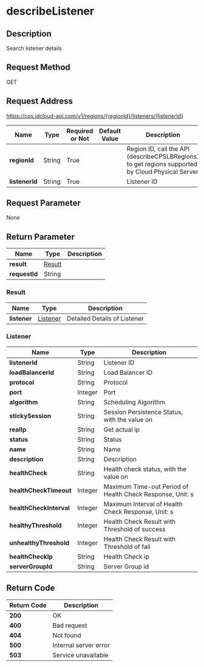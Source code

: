 # describeListener


## Description
Search listener details

## Request Method
GET

## Request Address
https://cps.jdcloud-api.com/v1/regions/{regionId}/listeners/{listenerId}

|Name|Type|Required or Not|Default Value|Description|
|---|---|---|---|---|
|**regionId**|String|True| |Region ID, call the API (describeCPSLBRegions) to get regions supported by Cloud Physical Server|
|**listenerId**|String|True| |Listener ID|

## Request Parameter
None


## Return Parameter
|Name|Type|Description|
|---|---|---|
|**result**|[Result](describelistener#result)| |
|**requestId**|String| |

### <div id="result">Result</div>
|Name|Type|Description|
|---|---|---|
|**listener**|[Listener](describelistener#listener)|Detailed Details of Listener|
### <div id="listener">Listener</div>
|Name|Type|Description|
|---|---|---|
|**listenerId**|String|Listener ID|
|**loadBalancerId**|String|Load Balancer ID|
|**protocol**|String|Protocol|
|**port**|Integer|Port|
|**algorithm**|String|Scheduling Algorithm|
|**stickySession**|String|Session Persistence Status, with the value on|off|
|**realIp**|String|Get actual ip|
|**status**|String|Status|
|**name**|String|Name|
|**description**|String|Description|
|**healthCheck**|String|Health check status, with the value on|off|
|**healthCheckTimeout**|Integer|Maximum Time-out Period of Health Check Response, Unit: s|
|**healthCheckInterval**|Integer|Maximum Interval of Health Check Response, Unit: s|
|**healthyThreshold**|Integer|Health Check Result with Threshold of success|
|**unhealthyThreshold**|Integer|Health Check Result with Threshold of fail|
|**healthCheckIp**|String|Health Check ip|
|**serverGroupId**|String|Server Group id|

## Return Code
|Return Code|Description|
|---|---|
|**200**|OK|
|**400**|Bad request|
|**404**|Not found|
|**500**|Internal server error|
|**503**|Service unavailable|
